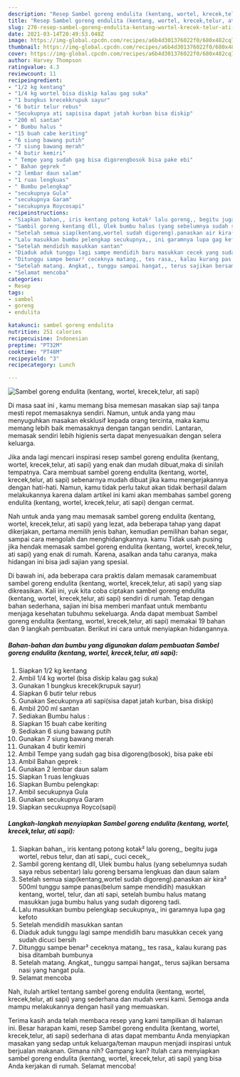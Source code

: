 ```yaml
---
description: "Resep Sambel goreng endulita (kentang, wortel, krecek,telur, ati sapi) yang lezat dan Mudah Dibuat"
title: "Resep Sambel goreng endulita (kentang, wortel, krecek,telur, ati sapi) yang lezat dan Mudah Dibuat"
slug: 270-resep-sambel-goreng-endulita-kentang-wortel-krecek-telur-ati-sapi-yang-lezat-dan-mudah-dibuat
date: 2021-03-14T20:49:53.048Z
image: https://img-global.cpcdn.com/recipes/a6b4d301376022f0/680x482cq70/sambel-goreng-endulita-kentang-wortel-krecektelur-ati-sapi-foto-resep-utama.jpg
thumbnail: https://img-global.cpcdn.com/recipes/a6b4d301376022f0/680x482cq70/sambel-goreng-endulita-kentang-wortel-krecektelur-ati-sapi-foto-resep-utama.jpg
cover: https://img-global.cpcdn.com/recipes/a6b4d301376022f0/680x482cq70/sambel-goreng-endulita-kentang-wortel-krecektelur-ati-sapi-foto-resep-utama.jpg
author: Harvey Thompson
ratingvalue: 4.3
reviewcount: 11
recipeingredient:
- "1/2 kg kentang"
- "1/4 kg wortel bisa diskip kalau gag suka"
- "1 bungkus krecekkrupuk sayur"
- "6 butir telur rebus"
- "Secukupnya ati sapisisa dapat jatah kurban bisa diskip"
- "200 ml santan"
- " Bumbu halus "
- "15 buah cabe keriting"
- "6 siung bawang putih"
- "7 siung bawang merah"
- "4 butir kemiri"
- " Tempe yang sudah gag bisa digorengbosok bisa pake ebi"
- " Bahan geprek "
- "2 lembar daun salam"
- "1 ruas lengkuas"
- " Bumbu pelengkap"
- "secukupnya Gula"
- "secukupnya Garam"
- "secukupnya Roycosapi"
recipeinstructions:
- "Siapkan bahan,, iris kentang potong kotak² lalu goreng,, begitu juga wortel, rebus telur, dan ati sapi,, cuci cecek,,"
- "Sambil goreng kentang dll, Ulek bumbu halus (yang sebelumnya sudah saya rebus sebentar) lalu goreng bersama lengkuas dan daun salam"
- "Setelah semua siap(kentang,wortel sudah digoreng).panaskan air kira² 500ml tunggu sampe panas(belum sampe mendidih) masukkan kentang, wortel, telur, dan ati sapi, setelah bumbu halus matang masukkan juga bumbu halus yang sudah digoreng tadi."
- "Lalu masukkan bumbu pelengkap secukupnya,, ini garamnya lupa gag kefoto"
- "Setelah mendidih masukkan santan"
- "Diaduk aduk tunggu lagi sampe mendidih baru masukkan cecek yang sudah dicuci bersih"
- "Ditunggu sampe benar² ceceknya matang,, tes rasa,, kalau kurang pas bisa ditambah bumbunya"
- "Setelah matang. Angkat,, tunggu sampai hangat,, terus sajikan bersama nasi yang hangat pula."
- "Selamat mencoba"
categories:
- Resep
tags:
- sambel
- goreng
- endulita

katakunci: sambel goreng endulita 
nutrition: 251 calories
recipecuisine: Indonesian
preptime: "PT32M"
cooktime: "PT48M"
recipeyield: "3"
recipecategory: Lunch

---
```



![Sambel goreng endulita (kentang, wortel, krecek,telur, ati sapi)](https://img-global.cpcdn.com/recipes/a6b4d301376022f0/680x482cq70/sambel-goreng-endulita-kentang-wortel-krecektelur-ati-sapi-foto-resep-utama.jpg)

Di masa  saat ini , kamu memang bisa memesan masakan siap saji tanpa mesti repot memasaknya sendiri. Namun, untuk anda yang mau menyuguhkan masakan eksklusif kepada orang tercinta, maka kamu memang lebih baik memasaknya dengan tangan sendiri. Lantaran, memasak sendiri lebih higienis serta dapat menyesuaikan dengan selera keluarga.

Jika anda lagi mencari inspirasi resep sambel goreng endulita (kentang, wortel, krecek,telur, ati sapi) yang enak dan mudah dibuat,maka di sinilah tempatnya. Cara membuat sambel goreng endulita (kentang, wortel, krecek,telur, ati sapi)  sebenarnya mudah dibuat jika kamu mengerjakannya dengan hati-hati. Namun, kamu tidak perlu takut akan tidak berhasil dalam melakukannya 
karena dalam artikel ini kami akan membahas sambel goreng endulita (kentang, wortel, krecek,telur, ati sapi) dengan cermat.  



Nah untuk anda yang mau memasak sambel goreng endulita (kentang, wortel, krecek,telur, ati sapi) yang lezat, ada beberapa tahap yang dapat dikerjakan, pertama memilih jenis bahan, kemudian pemilihan bahan segar, sampai cara mengolah dan menghidangkannya. kamu Tidak usah pusing jika hendak memasak sambel goreng endulita (kentang, wortel, krecek,telur, ati sapi) yang enak di rumah. Karena, asalkan anda  tahu caranya, maka hidangan ini bisa jadi sajian yang spesial.

Di bawah ini, ada beberapa cara praktis  dalam memasak caramembuat sambel goreng endulita (kentang, wortel, krecek,telur, ati sapi) yang siap dikreasikan. Kali ini, yuk kita coba ciptakan sambel goreng endulita (kentang, wortel, krecek,telur, ati sapi) sendiri di rumah. Tetap dengan bahan sederhana, sajian ini bisa memberi manfaat untuk membantu menjaga kesehatan tubuhmu sekeluarga. Anda dapat membuat Sambel goreng endulita (kentang, wortel, krecek,telur, ati sapi) memakai 19 bahan dan 9 langkah pembuatan. Berikut ini cara untuk menyiapkan hidangannya.

<!--inarticleads1-->

##### Bahan-bahan dan bumbu yang digunakan dalam pembuatan Sambel goreng endulita (kentang, wortel, krecek,telur, ati sapi):

1. Siapkan 1/2 kg kentang
1. Ambil 1/4 kg wortel (bisa diskip kalau gag suka)
1. Gunakan 1 bungkus krecek(krupuk sayur)
1. Siapkan 6 butir telur rebus
1. Gunakan Secukupnya ati sapi(sisa dapat jatah kurban, bisa diskip)
1. Ambil 200 ml santan
1. Sediakan  Bumbu halus :
1. Siapkan 15 buah cabe keriting
1. Sediakan 6 siung bawang putih
1. Gunakan 7 siung bawang merah
1. Gunakan 4 butir kemiri
1. Ambil  Tempe yang sudah gag bisa digoreng(bosok), bisa pake ebi
1. Ambil  Bahan geprek :
1. Gunakan 2 lembar daun salam
1. Siapkan 1 ruas lengkuas
1. Siapkan  Bumbu pelengkap:
1. Ambil secukupnya Gula
1. Gunakan secukupnya Garam
1. Siapkan secukupnya Royco(sapi)




<!--inarticleads2-->

##### Langkah-langkah menyiapkan Sambel goreng endulita (kentang, wortel, krecek,telur, ati sapi):

1. Siapkan bahan,, iris kentang potong kotak² lalu goreng,, begitu juga wortel, rebus telur, dan ati sapi,, cuci cecek,,
1. Sambil goreng kentang dll, Ulek bumbu halus (yang sebelumnya sudah saya rebus sebentar) lalu goreng bersama lengkuas dan daun salam
1. Setelah semua siap(kentang,wortel sudah digoreng).panaskan air kira² 500ml tunggu sampe panas(belum sampe mendidih) masukkan kentang, wortel, telur, dan ati sapi, setelah bumbu halus matang masukkan juga bumbu halus yang sudah digoreng tadi.
1. Lalu masukkan bumbu pelengkap secukupnya,, ini garamnya lupa gag kefoto
1. Setelah mendidih masukkan santan
1. Diaduk aduk tunggu lagi sampe mendidih baru masukkan cecek yang sudah dicuci bersih
1. Ditunggu sampe benar² ceceknya matang,, tes rasa,, kalau kurang pas bisa ditambah bumbunya
1. Setelah matang. Angkat,, tunggu sampai hangat,, terus sajikan bersama nasi yang hangat pula.
1. Selamat mencoba




Nah, itulah artikel tentang  sambel goreng endulita (kentang, wortel, krecek,telur, ati sapi)  yang sederhana dan mudah versi kami. Semoga anda mampu melakukannya dengan hasil yang memuaskan. 

Terima kasih anda telah membaca resep yang kami tampilkan di halaman ini. Besar harapan kami, resep  Sambel goreng endulita (kentang, wortel, krecek,telur, ati sapi) sederhana di atas dapat membantu Anda menyiapkan masakan yang sedap untuk keluarga/teman maupun menjadi inspirasi untuk berjualan makanan. Gimana nih? Gampang kan? Itulah cara menyiapkan sambel goreng endulita (kentang, wortel, krecek,telur, ati sapi) yang bisa Anda kerjakan di rumah. Selamat mencoba!


